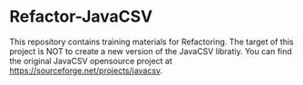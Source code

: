 # Refactor-JavaCSV

This repository contains training materials for Refactoring.
The target of this project is NOT to create a new version of the JavaCSV libratiy.
You can find the original JavaCSV opensource project at https://sourceforge.net/projects/javacsv.

